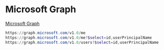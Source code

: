 # Microsoft Graph
[Microsoft Graph](https://developer.microsoft.com/en-us/graph/graph-explorer)

```powershell
https://graph.microsoft.com/v1.0/me
https://graph.microsoft.com/v1.0/me?$select=id,userPrincipalName
https://graph.microsoft.com/v1.0/users?$select=id,userPrincipalName
```


